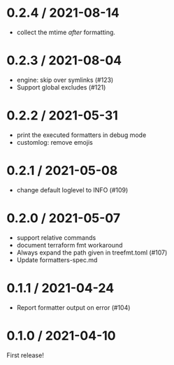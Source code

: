 
0.2.4 / 2021-08-14
==================

  * collect the mtime *after* formatting.

0.2.3 / 2021-08-04
==================

  * engine: skip over symlinks (#123)
  * Support global excludes (#121)

0.2.2 / 2021-05-31
==================

  * print the executed formatters in debug mode
  * customlog: remove emojis

0.2.1 / 2021-05-08
==================

  * change default loglevel to INFO (#109)

0.2.0 / 2021-05-07
==================

  * support relative commands
  * document terraform fmt workaround
  * Always expand the path given in treefmt.toml (#107)
  * Update formatters-spec.md

0.1.1 / 2021-04-24
==================

  * Report formatter output on error (#104)

0.1.0 / 2021-04-10
==================

First release!
